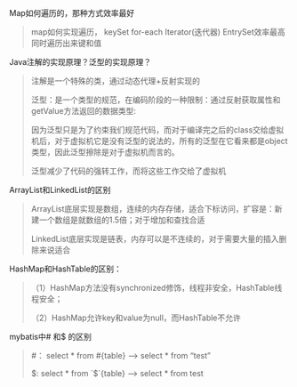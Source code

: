 Map如何遍历的，那种方式效率最好

> map如何实现遍历，
> keySet  for-each
> Iterator(迭代器)
> EntrySet效率最高  同时遍历出来键和值

Java注解的实现原理？泛型的实现原理？

> 注解是一个特殊的类，通过动态代理+反射实现的
>
> 泛型：是一个类型的规范，在编码阶段的一种限制：通过反射获取属性和getValue方法返回的数据类型:
>
> 因为泛型只是为了约束我们规范代码，而对于编译完之后的class交给虚拟机后，对于虚拟机它是没有泛型的说法的，所有的泛型在它看来都是object类型，因此泛型擦除是对于虚拟机而言的。
>
> 泛型减少了代码的强转工作，而将这些工作交给了虚拟机

ArrayList和LinkedList的区别

> ArrayList底层实现是数组，连续的内存存储，适合下标访问，扩容是：新建一个数组是就数组的1.5倍；对于增加和查找合适
>
> LinkedList底层实现是链表，内存可以是不连续的，对于需要大量的插入删除来说适合

HashMap和HashTable的区别：

> （1）HashMap方法没有synchronized修饰，线程非安全，HashTable线程安全；
>
> （2）HashMap允许key和value为null，而HashTable不允许

mybatis中# 和$ 的区别

> #： select * from #{table}  --> select * from “test”
>
> $:  select * from `$`{table}   --> select * from test